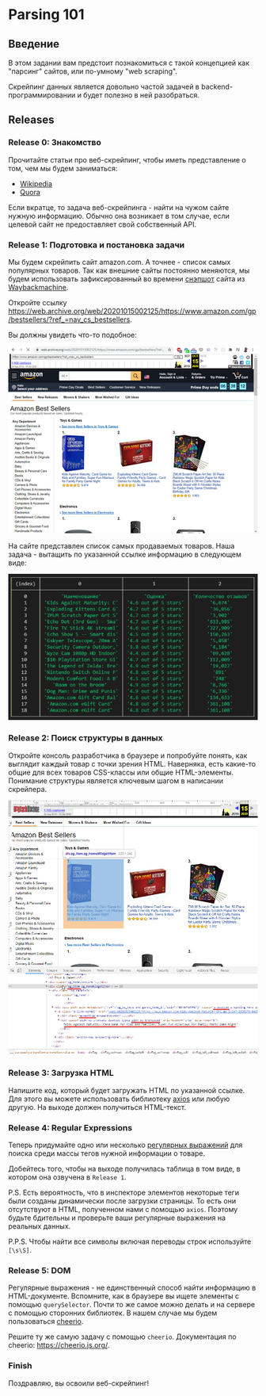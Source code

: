 # Parsing 101

## Введение
В этом задании вам предстоит познакомиться с такой концепцией как "парсинг"
сайтов, или по-умному "web scraping".

Скрейпинг данных является довольно частой задачей в backend-программировании 
и будет полезно в ней разобраться.

## Releases

### Release 0: Знакомство

Прочитайте статьи про веб-скрейпинг, чтобы иметь представление о том, 
чем мы будем заниматься:
* [Wikipedia](https://ru.wikipedia.org/wiki/%D0%92%D0%B5%D0%B1-%D1%81%D0%BA%D1%80%D0%B5%D0%B9%D0%BF%D0%B8%D0%BD%D0%B3)
* [Quora](https://www.quora.com/What-is-the-difference-between-crawling-parsing-and-scraping)

Если вкратце, то задача веб-скрейпинга - найти на чужом сайте нужную 
информацию. Обычно она возникает в том случае, если целевой сайт не 
предоставляет свой собственный API.

### Release 1: Подготовка и постановка задачи

Мы будем скрейпить сайт amazon.com. А точнее - список самых популярных товаров.
Так как внешние сайты постоянно меняются, мы будем использовать 
зафиксированный во времени [снэпшот](https://ru.wikipedia.org/wiki/Snapshot) сайта из [Waybackmachine](https://en.wikipedia.org/wiki/Wayback_Machine).

Откройте ссылку https://web.archive.org/web/20201015002125/https://www.amazon.com/gp/bestsellers/?ref_=nav_cs_bestsellers. 

Вы должны увидеть что-то подобное:

![Waybackmachine](waybackmachine.png)

На сайте представлен список самых продаваемых товаров. Наша задача - вытащить 
по указанной ссылке информацию в следующем виде:

![Результат](result.png)

### Release 2: Поиск структуры в данных

Откройте консоль разработчика в браузере и попробуйте понять, как выглядит 
каждый товар с точки зрения HTML. Наверняка, есть какие-то общие для всех 
товаров CSS-классы или общие HTML-элементы. Понимание структуры является 
ключевым шагом в написании скрейпера.

![Поиск структуры в данных](step1.png)

### Release 3: Загрузка HTML

Напишите код, который будет загружать HTML по указанной ссылке. Для этого вы 
можете использовать библиотеку [axios](https://github.com/axios/axios)
или любую другую. На выходе должен получиться HTML-текст.

### Release 4: Regular Expressions

Теперь придумайте одно или несколько [регулярных выражений](https://developer.mozilla.org/en-US/docs/Web/JavaScript/Reference/Global_Objects/String/matchAll)
для поиска среди массы тегов нужной информации о товаре.

Добейтесь того, чтобы на выходе получилась таблица в том виде, в котором она 
озвучена в `Release 1`.

P.S. Есть вероятность, что в инспекторе элементов некоторые теги были созданы 
динамически после загрузки страницы. То есть они отсутствуют в HTML, 
полученном нами с помощью `axios`. Поэтому будьте бдительны и проверьте 
ваши регулярные выражения на реальных данных.

P.P.S. Чтобы найти все символы включая переводы строк используйте `[\s\S]`.

### Release 5: DOM

Регулярные выражения - не единственный способ найти информацию в
HTML-документе. Вспомните, как в браузере вы ищете элементы с помощью 
`querySelector`. Почти то же самое можно делать и на сервере с помощью 
сторонних библиотек. В нашем случае мы будем пользоваться [cheerio](https://github.com/cheeriojs/cheerio).

Решите ту же самую задачу с помощью `cheerio`. Документация по cheerio: https://cheerio.js.org/.

### Finish

Поздравляю, вы освоили веб-скрейпинг!
